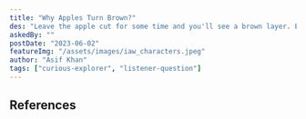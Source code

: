 ```yaml
---
title: "Why Apples Turn Brown?"
des: "Leave the apple cut for some time and you'll see a brown layer. Every wondered what causes it?"
askedBy: ""
postDate: "2023-06-02"
featureImg: "/assets/images/iaw_characters.jpeg"
author: "Asif Khan"
tags: ["curious-explorer", "listener-question"]
---
```


## References